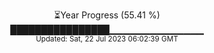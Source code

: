 <p align="center">
⏳Year Progress (55.41 %) <br>
████████████████▁▁▁▁▁▁▁▁▁▁▁▁▁▁ <br>
<sub>Updated: Sat, 22 Jul 2023 06:02:39 GMT</sub>
</p>

